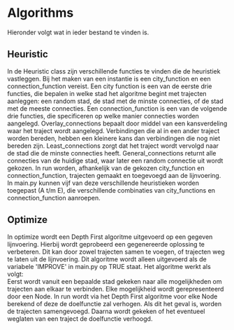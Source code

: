# Algorithms

Hieronder volgt wat in ieder bestand te vinden is.

## Heuristic
In de Heuristic class zijn verschillende functies te vinden die de heuristiek 
vastleggen. Bij het maken van een instantie is een city_function en een 
connection_function vereist. Een city function is een van de eerste drie 
functies, die bepalen in welke stad het algoritme begint met trajecten 
aanleggen: een random stad, de stad met de minste connecties, of de stad met
de meeste connecties. Een connection_function is een van de volgende drie functies,
die specificeren op welke manier connecties worden aangelegd. Overlay_connections
bepaalt door middel van een kansverdeling waar het traject wordt aangelegd. 
Verbindingen die al in een ander traject worden bereden, hebben een kleinere kans
dan verbindingen die nog niet bereden zijn. Least_connections zorgt dat het
traject wordt vervolgd naar de stad die de minste connecties heeft.
General_connections returnt alle connecties van de huidige stad, waar later
een random connectie uit wordt gekozen. In run worden, afhankelijk van de 
gekozen city_function en connection_function, trajecten gemaakt en toegevoegd
aan de lijnvoering. In main.py kunnen vijf van deze verschillende heuristieken
worden toegepast (A t/m E), die verschillende combinaties van city_functions en 
connection_function aanroepen. 

## Optimize
In optimize wordt een Depth First algoritme uitgevoerd op een gegeven
lijnvoering. Hierbij wordt geprobeerd een gegenereerde oplossing te verbeteren.
Dit kan door zowel trajecten samen te voegen, of trajecten weg te laten uit de 
lijnvoering. Dit algoritme wordt alleen uitgevoerd als de variabele 'IMPROVE' in 
main.py op TRUE staat. Het algoritme werkt als volgt:  
Eerst wordt vanuit een bepaalde stad gekeken naar alle mogelijkheden om 
trajecten aan elkaar te verbinden. Elke mogelijkheid wordt gerepresenteerd
door een Node. In run wordt via het Depth First algoritme voor elke Node berekend 
of deze de doelfunctie zal verhogen. Als dit het geval is, worden de trajecten
samengevoegd. Daarna wordt gekeken of het eventueel weglaten van een traject 
de doelfunctie verhoogd. 


